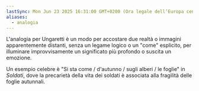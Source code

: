 ```yaml
---
lastSync: Mon Jun 23 2025 16:31:00 GMT+0200 (Ora legale dell’Europa centrale)
aliases:
  - analogia
---
```

L'analogia per Ungaretti è un modo per accostare due realtà o immagini apparentemente distanti, senza un legame logico o un "come" esplicito, per illuminare improvvisamente un significato più profondo o suscita un emozione.

Un esempio celebre è "Si sta come / d'autunno / sugli alberi / le foglie" in *Soldati*, dove la precarietà della vita dei soldati è associata alla fragilità delle foglie autunnali.
